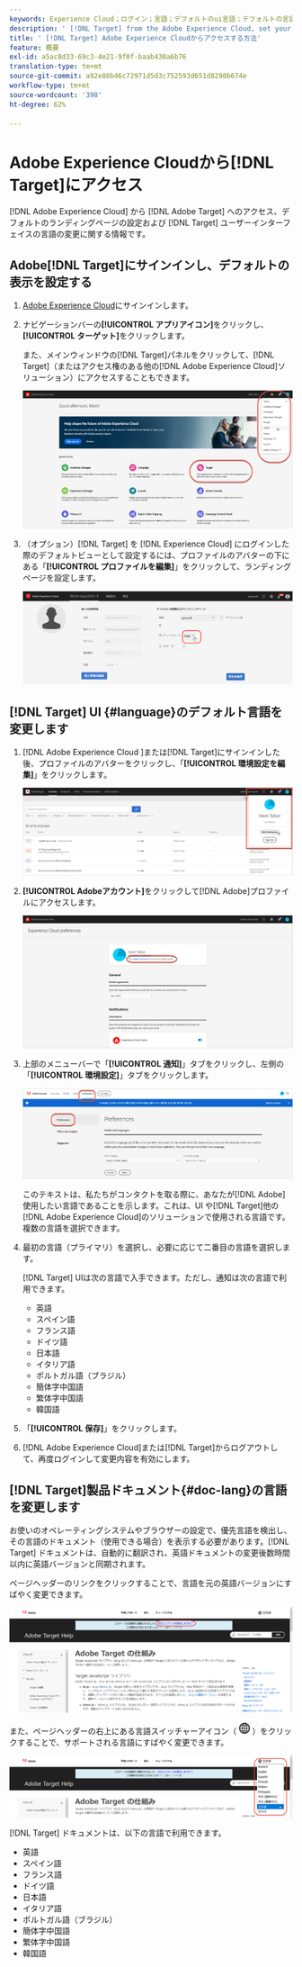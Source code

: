 ```yaml
---
keywords: Experience Cloud；ログイン；言語；デフォルトのui言語；デフォルトの言語
description: ' [!DNL Target] from the Adobe Experience Cloud, set your default view, and change the language of the [!DNL Target] UIとドキュメントにアクセスする方法を説明します。'
title: ' [!DNL Target] Adobe Experience Cloudからアクセスする方法'
feature: 概要
exl-id: a5ac8d33-69c3-4e21-9f0f-baab430a6b76
translation-type: tm+mt
source-git-commit: a92e88b46c72971d5d3c752593d651d8290b674e
workflow-type: tm+mt
source-wordcount: '398'
ht-degree: 62%

---
```


# Adobe Experience Cloudから[!DNL Target]にアクセス

[!DNL Adobe Experience Cloud] から [!DNL Adobe Target] へのアクセス、デフォルトのランディングページの設定および [!DNL Target] ユーザーインターフェイスの言語の変更に関する情報です。

## Adobe[!DNL Target]にサインインし、デフォルトの表示を設定する

1. [Adobe Experience Cloud](https://experience.adobe.com/)にサインインします。

1. ナビゲーションバーの&#x200B;**[!UICONTROL アプリアイコン]**&#x200B;をクリックし、**[!UICONTROL ターゲット]**&#x200B;をクリックします。

   また、メインウィンドウの[!DNL Target]パネルをクリックして、[!DNL Target]（またはアクセス権のある他の[!DNL Adobe Experience Cloud]ソリューション）にアクセスすることもできます。

   ![アプリケーションアイコン](/help/c-intro/assets/appmenu-new.png)

1. （オプション）[!DNL Target] を [!DNL Experience Cloud] にログインした際のデフォルトビューとして設定するには、プロファイルのアバターの下にある「**[!UICONTROL プロファイルを編集]**」をクリックして、ランディングページを設定します。

   ![ランディングページ](/help/c-intro/assets/pagepref-new.png)

## [!DNL Target] UI {#language}のデフォルト言語を変更します

1. [!DNL Adobe Experience Cloud ]または[!DNL Target]にサインインした後、プロファイルのアバターをクリックし、「**[!UICONTROL 環境設定を編集]**」をクリックします。

   ![プロファイルを編集](/help/c-intro/assets/change-language.png)

1. **[!UICONTROL Adobeアカウント]**&#x200B;をクリックして[!DNL Adobe]プロファイルにアクセスします。

   ![Adobeアカウント](/help/c-intro/assets/adobe-account.png)

1. 上部のメニューバーで「**[!UICONTROL 通知]**」タブをクリックし、左側の「**[!UICONTROL 環境設定]**」タブをクリックします。

   ![優先言語](/help/c-intro/assets/prefered-language.png)

   このテキストは、私たちがコンタクトを取る際に、あなたが[!DNL Adobe]使用したい言語であることを示します。これは、UI や[!DNL Target]他の[!DNL Adobe Experience Cloud]のソリューションで使用される言語です。複数の言語を選択できます。

1. 最初の言語（プライマリ）を選択し、必要に応じて二番目の言語を選択します。

   [!DNL Target] UIは次の言語で入手できます。ただし、通知は次の言語で利用できます。

   * 英語
   * スペイン語
   * フランス語
   * ドイツ語
   * 日本語
   * イタリア語
   * ポルトガル語（ブラジル）
   * 簡体字中国語
   * 繁体字中国語
   * 韓国語

1. 「**[!UICONTROL 保存]**」をクリックします。

1. [!DNL Adobe Experience Cloud]または[!DNL Target]からログアウトして、再度ログインして変更内容を有効にします。

## [!DNL Target]製品ドキュメント{#doc-lang}の言語を変更します

お使いのオペレーティングシステムやブラウザーの設定で、優先言語を検出し、その言語のドキュメント（使用できる場合）を表示する必要があります。[!DNL Target] ドキュメントは、自動的に翻訳され、英語ドキュメントの変更後数時間以内に英語バージョンと同期されます。

ページヘッダーのリンクをクリックすることで、言語を元の英語バージョンにすばやく変更できます。

![元の言語への変更](/help/c-intro/assets/mt-original.png)

また、ページヘッダーの右上にある言語スイッチャーアイコン（ ![言語 スイッチャー](/help/c-intro/assets/icon-language-switcher.png) ）をクリックすることで、サポートされる言語にすばやく変更できます。

![言語スイッチャー](/help/c-intro/assets/language-switcher.png)

[!DNL Target] ドキュメントは、以下の言語で利用できます。

* 英語
* スペイン語
* フランス語
* ドイツ語
* 日本語
* イタリア語
* ポルトガル語（ブラジル）
* 簡体字中国語
* 繁体字中国語
* 韓国語
